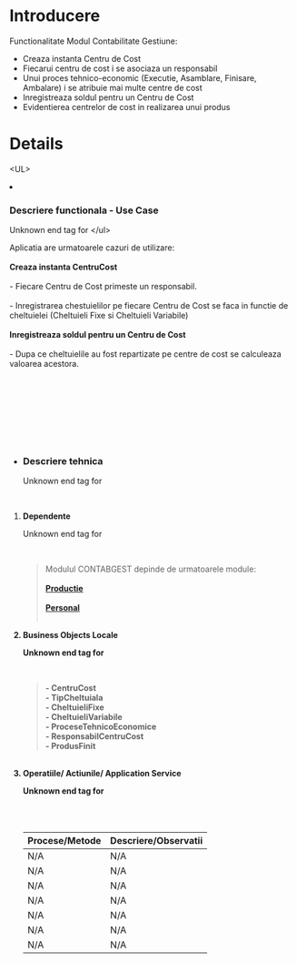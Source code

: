 # Introducere #

Functionalitate Modul Contabilitate Gestiune:
  * Creaza instanta Centru de Cost
  * Fiecarui centru de cost i se asociaza un responsabil
  * Unui proces tehnico-economic (Executie, Asamblare, Finisare, Ambalare) i se atribuie mai multe centre de cost
  * Inregistreaza soldul pentru un Centru de Cost
  * Evidentierea centrelor de cost in realizarea unui produs

# Details #


&lt;UL&gt;


<li>
<h3>Descriere functionala - Use Case  </h3></li>

Unknown end tag for &lt;/ul&gt;



Aplicatia are urmatoarele cazuri de utilizare: <br><br>
<b>Creaza instanta CentruCost </b><br>
<br> - Fiecare Centru de Cost primeste un responsabil.<br>
<br> - Inregistrarea chestuielilor pe fiecare Centru de Cost se faca in functie de cheltuielei (Cheltuieli Fixe si Cheltuieli Variabile)<br><br>
<b>Inregistreaza soldul pentru un Centru de Cost </b><br>
<br> - Dupa ce cheltuielile au fost repartizate pe centre de cost se calculeaza valoarea acestora.<br><br>



<br>
<br>
<UL><br>
<br>
<br>
<li>
<h3>Descriere tehnica  </h3></li>

Unknown end tag for </ul>

<br>
<ol>
<li><b>Dependente </b>

Unknown end tag for </LI>

<br>
<blockquote>Modulul CONTABGEST depinde de urmatoarele module: <br><br><b>
<a href='http://code.google.com/p/sia-openerp/wiki/PRODUCTIE'> Productie</a> <br><br>
<a href='http://code.google.com/p/sia-openerp/wiki/PERSONAL'> Personal </a> <br><br></blockquote>

<li><b>Business Objects Locale</b>

Unknown end tag for </LI>

<br>
<blockquote>- CentruCost<br>
- TipCheltuiala<br>
- CheltuieliFixe<br>
- CheltuieliVariabile<br>
- ProceseTehnicoEconomice<br>
- ResponsabilCentruCost<br>
- ProdusFinit<br></blockquote>

<br>
<li><b>Operatiile/ Actiunile/ Application Service</b>

Unknown end tag for </LI>

<br>
<br>
<table><thead><th> <b>Procese/Metode</b> </th><th> <b>Descriere/Observatii</b> </th></thead><tbody>
<tr><td> N/A                   </td><td> N/A                         </td></tr>
<tr><td> N/A                   </td><td> N/A                         </td></tr>
<tr><td> N/A                   </td><td> N/A                         </td></tr>
<tr><td> N/A                   </td><td> N/A                         </td></tr>
<tr><td> N/A                   </td><td> N/A                         </td></tr>
<tr><td> N/A                   </td><td> N/A                         </td></tr>
<tr><td> N/A                   </td><td> N/A                         </td></tr></tbody></table>
